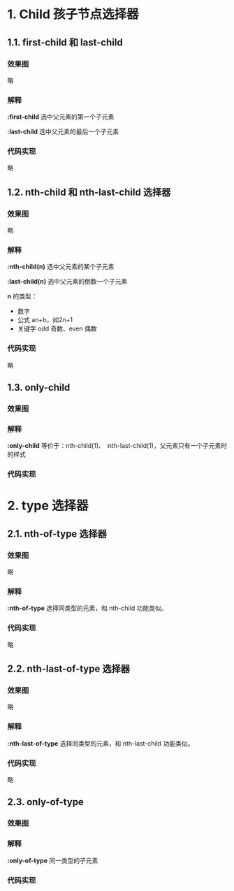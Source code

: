 # 1. Child 孩子节点选择器

## 1.1. first-child 和 last-child

### 效果图

略

### 解释

**:first-child** 选中父元素的第一个子元素

**:last-child** 选中父元素的最后一个子元素

### 代码实现

略

## 1.2. nth-child 和 nth-last-child 选择器

### 效果图

略

### 解释

**:nth-child(n)** 选中父元素的某个子元素

**:last-child(n)** 选中父元素的倒数一个子元素

**n** 的类型：

- 数字
- 公式 an+b，如2n+1
- 关键字 odd 奇数、even 偶数



### 代码实现

略



## 1.3. only-child 

### 效果图



### 解释

**:only-child** 等价于：nth-child(1)、 :nth-last-child(1)，父元素只有一个子元素时的样式

### 代码实现





# 2. type 选择器

## 2.1. nth-of-type 选择器

### 效果图

略

### 解释

**:nth-of-type** 选择同类型的元素，和 nth-child 功能类似。

### 代码实现

略

## 2.2. nth-last-of-type 选择器

### 效果图

略

### 解释

**:nth-last-of-type** 选择同类型的元素，和 nth-last-child 功能类似。

### 代码实现

略



## 2.3. only-of-type 

### 效果图



### 解释

**:only-of-type** 同一类型的子元素

### 代码实现

